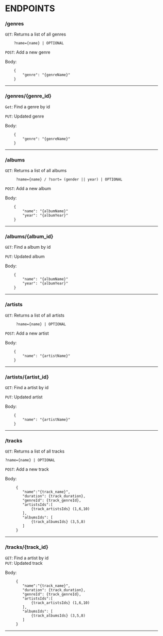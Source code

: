 # ENDPOINTS


### /genres  
   `GET`:
        Returns a list of all genres
        
        ?name={name} | OPTIONAL
   
   `POST`:
        Add a new genre        
        
   Body:
         
        {
            "genre": "{genreName}"
        }
        
***

### /genres/{genre_id}
   `Get`:
        Find a genre by id
        
   `PUT`:
        Updated genre
            
   Body:
      
        {
            "genre": "{genreName}"
        }    
   
***

### /albums     
   `GET`:
        Returns a list of all albums
        
         ?name={name} / ?sort= (gender || year) | OPTIONAL
   
   `POST`:
        Add a new album        
        
   Body:
         
        {
            "name": "{albumName}"
            "year": "{albumYear}"
        }
        
***

### /albums/{album_id}
   `GET`:
        Find a album by id
        
   `PUT`:
        Updated album
            
   Body:
      
        {
            "name": "{albumName}"
            "year": "{albumYear}"
        }
   
***
### /artists     
   `GET`:
        Returns a list of all artists
        
         ?name={name} | OPTIONAL
   
   `POST`:
        Add a new artist        
        
   Body:
         
        {
            "name": "{artistName}"
        }
        
***
### /artists/{artist_id}
   `GET`:
        Find a artist by id
        
   `PUT`:
        Updated artist
            
   Body:
      
        {
            "name": "{artistName}"
        }
        
***

 ### /tracks   
   
`GET`:
   Returns a list of all tracks   
      
    ?name={name} | OPTIONAL
    
   `POST`:
         Add a new track        
         
   Body:
          
         {
            "name":"{track_name}",
            "duration": {track_duration},
            "genreId": {track_genreId},
            "artistsIds":[
                {track_artistsIds} (1,6,10)
            ],
            "albumsIds": [
                {track_albumsIds} (3,5,8)
            ]
         }
         
 ***       
        
        
 ### /tracks/{track_id}   
   
   `GET`:
    Find a artist by id  
   `PUT`:
         Updated track       
         
   Body:
          
         {
            "name":"{track_name}",
            "duration": {track_duration},
            "genreId": {track_genreId},
            "artistsIds":[
                {track_artistsIds} (1,6,10)
            ],
            "albumsIds": [
                {track_albumsIds} (3,5,8)
            ]
         }
         
 ***       
                